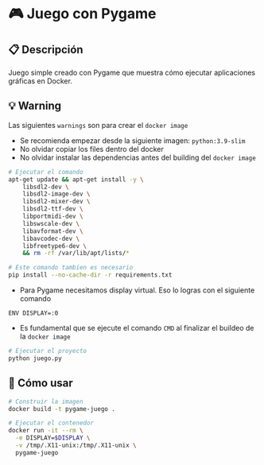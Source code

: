 # 🎮 Juego con Pygame

## 📋 Descripción
Juego simple creado con Pygame que muestra cómo ejecutar aplicaciones gráficas en Docker.

## 💡 Warning
Las siguientes `warnings` son para crear el `docker image`
 * Se recomienda empezar desde la siguiente imagen: `python:3.9-slim`
 * No olvidar copiar los files dentro del docker
 * No olvidar instalar las dependencias antes del building del `docker image`
````bash
# Ejecutar el comando
apt-get update && apt-get install -y \
    libsdl2-dev \
    libsdl2-image-dev \
    libsdl2-mixer-dev \
    libsdl2-ttf-dev \
    libportmidi-dev \
    libswscale-dev \
    libavformat-dev \
    libavcodec-dev \
    libfreetype6-dev \
    && rm -rf /var/lib/apt/lists/*

# Este comando tambien es necesario
pip install --no-cache-dir -r requirements.txt
````
 * Para Pygame necesitamos display virtual. Eso lo logras con el siguiente comando
````
ENV DISPLAY=:0
```` 
 * Es fundamental que se ejecute el comando `CMD` al finalizar el buildeo de la `docker image`
````bash
# Ejecutar el proyecto
python juego.py
````

## 🚀 Cómo usar
```bash
# Construir la imagen
docker build -t pygame-juego .

# Ejecutar el contenedor
docker run -it --rm \
  -e DISPLAY=$DISPLAY \
  -v /tmp/.X11-unix:/tmp/.X11-unix \
  pygame-juego

